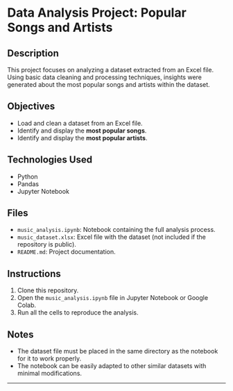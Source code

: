 # Data Analysis Project: Popular Songs and Artists

## Description
This project focuses on analyzing a dataset extracted from an Excel file. Using basic data cleaning and processing techniques, insights were generated about the most popular songs and artists within the dataset.

## Objectives
- Load and clean a dataset from an Excel file.
- Identify and display the **most popular songs**.
- Identify and display the **most popular artists**.

## Technologies Used
- Python
- Pandas
- Jupyter Notebook

## Files
- `music_analysis.ipynb`: Notebook containing the full analysis process.
- `music_dataset.xlsx`: Excel file with the dataset (not included if the repository is public).
- `README.md`: Project documentation.

## Instructions
1. Clone this repository.
2. Open the `music_analysis.ipynb` file in Jupyter Notebook or Google Colab.
3. Run all the cells to reproduce the analysis.

## Notes
- The dataset file must be placed in the same directory as the notebook for it to work properly.
- The notebook can be easily adapted to other similar datasets with minimal modifications.

---

